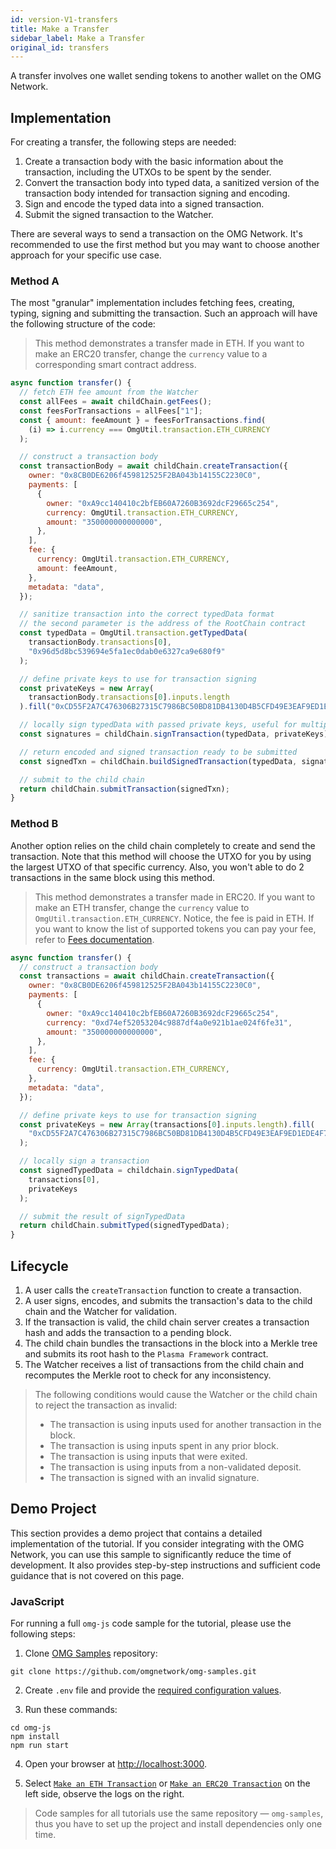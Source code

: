 ```yaml
---
id: version-V1-transfers
title: Make a Transfer
sidebar_label: Make a Transfer
original_id: transfers
---
```


A transfer involves one wallet sending tokens to another wallet on the OMG Network.

## Implementation

For creating a transfer, the following steps are needed:
1. Create a transaction body with the basic information about the transaction, including the UTXOs to be spent by the sender.
2. Convert the transaction body into typed data, a sanitized version of the transaction body intended for transaction signing and encoding.
3. Sign and encode the typed data into a signed transaction.
4. Submit the signed transaction to the Watcher.

There are several ways to send a transaction on the OMG Network. It's recommended to use the first method but you may want to choose another approach for your specific use case.

### Method A

The most "granular" implementation includes fetching fees, creating, typing, signing and submitting the transaction. Such an approach will have the following structure of the code:

> This method demonstrates a transfer made in ETH. If you want to make an ERC20 transfer, change the `currency` value to a corresponding smart contract address. 

<!--DOCUSAURUS_CODE_TABS-->
<!-- JavaScript (ESNext) -->
```js
async function transfer() {
  // fetch ETH fee amount from the Watcher
  const allFees = await childChain.getFees();
  const feesForTransactions = allFees["1"];
  const { amount: feeAmount } = feesForTransactions.find(
    (i) => i.currency === OmgUtil.transaction.ETH_CURRENCY
  );

  // construct a transaction body
  const transactionBody = await childChain.createTransaction({
    owner: "0x8CB0DE6206f459812525F2BA043b14155C2230C0",
    payments: [
      {
        owner: "0xA9cc140410c2bfEB60A7260B3692dcF29665c254",
        currency: OmgUtil.transaction.ETH_CURRENCY,
        amount: "350000000000000",
      },
    ],
    fee: {
      currency: OmgUtil.transaction.ETH_CURRENCY,
      amount: feeAmount,
    },
    metadata: "data",
  });

  // sanitize transaction into the correct typedData format
  // the second parameter is the address of the RootChain contract
  const typedData = OmgUtil.transaction.getTypedData(
    transactionBody.transactions[0],
    "0x96d5d8bc539694e5fa1ec0dab0e6327ca9e680f9"
  );

  // define private keys to use for transaction signing
  const privateKeys = new Array(
    transactionBody.transactions[0].inputs.length
  ).fill("0xCD55F2A7C476306B27315C7986BC50BD81DB4130D4B5CFD49E3EAF9ED1EDE4F7");

  // locally sign typedData with passed private keys, useful for multiple different signatures
  const signatures = childChain.signTransaction(typedData, privateKeys);

  // return encoded and signed transaction ready to be submitted
  const signedTxn = childChain.buildSignedTransaction(typedData, signatures);

  // submit to the child chain
  return childChain.submitTransaction(signedTxn);
}
```
<!--END_DOCUSAURUS_CODE_TABS-->

### Method B

Another option relies on the child chain completely to create and send the transaction. Note that this method will choose the UTXO for you by using the largest UTXO of that specific currency. Also, you won't able to do 2 transactions in the same block using this method. 

> This method demonstrates a transfer made in ERC20. If you want to make an ETH transfer, change the `currency` value to `OmgUtil.transaction.ETH_CURRENCY`. Notice, the fee is paid in ETH. If you want to know the list of supported tokens you can pay your fee, refer to [Fees documentation](/fees).

<!--DOCUSAURUS_CODE_TABS-->
<!-- JavaScript (ESNext) -->
```js
async function transfer() {
  // construct a transaction body
  const transactions = await childChain.createTransaction({
    owner: "0x8CB0DE6206f459812525F2BA043b14155C2230C0",
    payments: [
      {
        owner: "0xA9cc140410c2bfEB60A7260B3692dcF29665c254",
        currency: "0xd74ef52053204c9887df4a0e921b1ae024f6fe31",
        amount: "350000000000000",
      },
    ],
    fee: {
      currency: OmgUtil.transaction.ETH_CURRENCY,
    },
    metadata: "data",
  });

  // define private keys to use for transaction signing
  const privateKeys = new Array(transactions[0].inputs.length).fill(
    "0xCD55F2A7C476306B27315C7986BC50BD81DB4130D4B5CFD49E3EAF9ED1EDE4F7"
  );

  // locally sign a transaction
  const signedTypedData = childchain.signTypedData(
    transactions[0],
    privateKeys
  );

  // submit the result of signTypedData
  return childChain.submitTyped(signedTypedData);
}
```
<!--END_DOCUSAURUS_CODE_TABS-->

## Lifecycle

1. A user calls the `createTransaction` function to create a transaction.
2. A user signs, encodes, and submits the transaction's data to the child chain and the Watcher for validation.
3. If the transaction is valid, the child chain server creates a transaction hash and adds the transaction to a pending block.
4. The child chain bundles the transactions in the block into a Merkle tree and submits its root hash to the `Plasma Framework` contract.
5. The Watcher receives a list of transactions from the child chain and recomputes the Merkle root to check for any inconsistency.

> The following conditions would cause the Watcher or the child chain to reject the transaction as invalid:
> - The transaction is using inputs used for another transaction in the block.
> - The transaction is using inputs spent in any prior block.
> - The transaction is using inputs that were exited.
> - The transaction is using inputs from a non-validated deposit.
> - The transaction is signed with an invalid signature.

## Demo Project

This section provides a demo project that contains a detailed implementation of the tutorial. If you consider integrating with the OMG Network, you can use this sample to significantly reduce the time of development. It also provides step-by-step instructions and sufficient code guidance that is not covered on this page.

### JavaScript

For running a full `omg-js` code sample for the tutorial, please use the following steps:

1. Clone [OMG Samples](https://github.com/omgnetwork/omg-samples) repository:

```
git clone https://github.com/omgnetwork/omg-samples.git
```

2. Create `.env` file and provide the [required configuration values](https://github.com/omgnetwork/omg-samples/tree/master/omg-js#setup).

3. Run these commands:

```
cd omg-js
npm install
npm run start
```

4. Open your browser at [http://localhost:3000](http://localhost:3000). 

5. Select [`Make an ETH Transaction`](https://github.com/omgnetwork/omg-samples/tree/master/omg-js/app/03-transaction-eth) or [`Make an ERC20 Transaction`](https://github.com/omgnetwork/omg-samples/tree/master/omg-js/app/03-transaction-erc20) on the left side, observe the logs on the right.

> Code samples for all tutorials use the same repository — `omg-samples`, thus you have to set up the project and install dependencies only one time.
